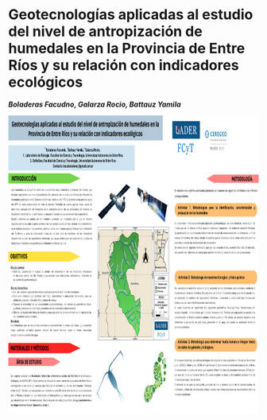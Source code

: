 # Geotecnologías aplicadas al estudio del nivel de antropización de humedales en la Provincia de Entre Ríos y su relación con indicadores ecológicos
***Boladeras Facudno, Galarza Rocio, Battauz Yamila***


<img src="images/Geotecnologías aplicadas al estudio del nivel de antropización de humedales en la Provincia de Entre Ríos y su relación con indicadores ecológicos.png" width="1000" height="600" />
